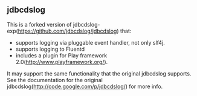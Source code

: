 jdbcdslog
---------

This is a forked version of jdbcdslog-exp(https://github.com/jdbcdslog/jdbcdslog) that:

* supports logging via pluggable event handler, not only slf4j.
* supports logging to Fluentd
* includes a plugin for Play framework 2.0(http://www.playframework.org/).

It may support the same functionality that the original jdbcdslog supports.
See the documentation for the original jdbcdslog(http://code.google.com/p/jdbcdslog/) for more info.
